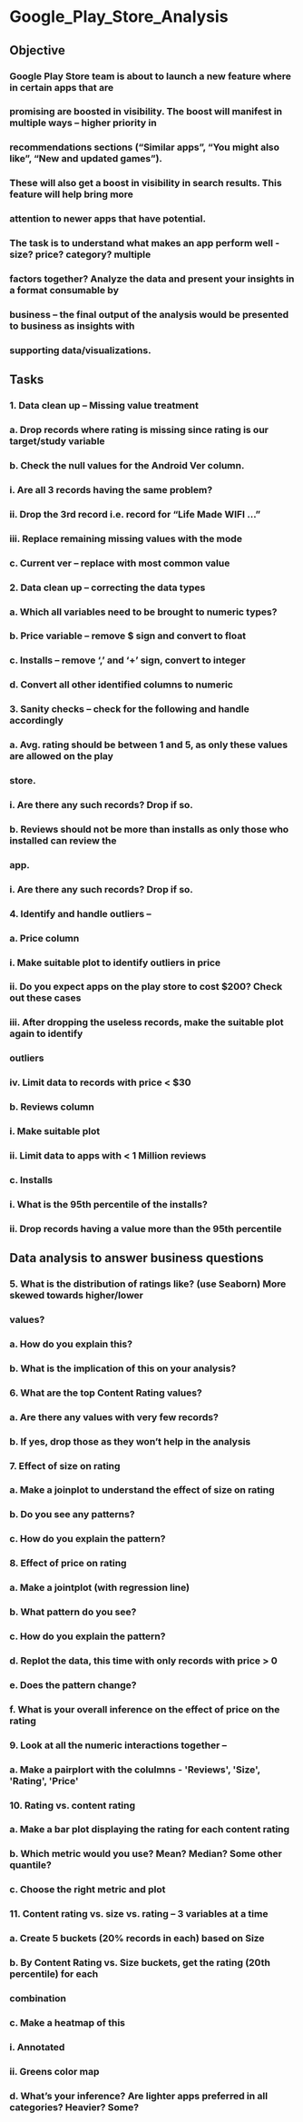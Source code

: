 # Google_Play_Store_Analysis

## Objective

### Google Play Store team is about to launch a new feature where in certain apps that are
### promising are boosted in visibility. The boost will manifest in multiple ways – higher priority in
### recommendations sections (“Similar apps”, “You might also like”, “New and updated games”).
### These will also get a boost in visibility in search results. This feature will help bring more
### attention to newer apps that have potential.
### The task is to understand what makes an app perform well - size? price? category? multiple
### factors together? Analyze the data and present your insights in a format consumable by
### business – the final output of the analysis would be presented to business as insights with
### supporting data/visualizations.

## Tasks

### 1. Data clean up – Missing value treatment
###   a. Drop records where rating is missing since rating is our target/study variable
###   b. Check the null values for the Android Ver column.
###   i. Are all 3 records having the same problem?
###   ii. Drop the 3rd record i.e. record for “Life Made WIFI …”
###   iii. Replace remaining missing values with the mode
###   c. Current ver – replace with most common value
### 2. Data clean up – correcting the data types
###   a. Which all variables need to be brought to numeric types?
###   b. Price variable – remove $ sign and convert to float
###   c. Installs – remove ‘,’ and ‘+’ sign, convert to integer
###   d. Convert all other identified columns to numeric
### 3. Sanity checks – check for the following and handle accordingly
###   a. Avg. rating should be between 1 and 5, as only these values are allowed on the play
###   store.
###   i. Are there any such records? Drop if so.
###   b. Reviews should not be more than installs as only those who installed can review the
###   app.
###   i. Are there any such records? Drop if so.
### 4. Identify and handle outliers –
###   a. Price column
###   i. Make suitable plot to identify outliers in price
###   ii. Do you expect apps on the play store to cost $200? Check out these cases
###   iii. After dropping the useless records, make the suitable plot again to identify
###   outliers
###   iv. Limit data to records with price < $30
###   b. Reviews column
###   i. Make suitable plot
###   ii. Limit data to apps with < 1 Million reviews
###   c. Installs
###   i. What is the 95th percentile of the installs?
###   ii. Drop records having a value more than the 95th percentile

##    Data analysis to answer business questions
### 5. What is the distribution of ratings like? (use Seaborn) More skewed towards higher/lower
###   values?
###   a. How do you explain this?
###   b. What is the implication of this on your analysis?
### 6. What are the top Content Rating values?
###   a. Are there any values with very few records?
###   b. If yes, drop those as they won’t help in the analysis
### 7. Effect of size on rating
###   a. Make a joinplot to understand the effect of size on rating
###   b. Do you see any patterns?
###   c. How do you explain the pattern?
### 8. Effect of price on rating
###   a. Make a jointplot (with regression line)
###   b. What pattern do you see?
###   c. How do you explain the pattern?
###   d. Replot the data, this time with only records with price > 0
###   e. Does the pattern change?
###   f. What is your overall inference on the effect of price on the rating
### 9. Look at all the numeric interactions together –
###   a. Make a pairplort with the colulmns - 'Reviews', 'Size', 'Rating', 'Price'
### 10. Rating vs. content rating
###   a. Make a bar plot displaying the rating for each content rating
###   b. Which metric would you use? Mean? Median? Some other quantile?
###   c. Choose the right metric and plot
### 11. Content rating vs. size vs. rating – 3 variables at a time
###   a. Create 5 buckets (20% records in each) based on Size
###   b. By Content Rating vs. Size buckets, get the rating (20th percentile) for each
###   combination
###   c. Make a heatmap of this
###   i. Annotated
###   ii. Greens color map
###   d. What’s your inference? Are lighter apps preferred in all categories? Heavier? Some?
